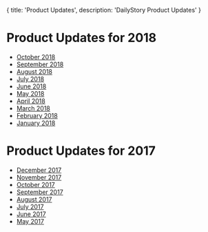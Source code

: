 {
	title: 'Product Updates',
	description: 'DailyStory Product Updates'
}
# Product Updates for 2018
* [October 2018](2018/october)
* [September 2018](2018/september)
* [August 2018](2018/august)
* [July 2018](2018/july)
* [June 2018](2018/june)
* [May 2018](2018/may)
* [April 2018](2018/april)
* [March 2018](2018/march)
* [February 2018](2018/february)
* [January 2018](2018/january)

# Product Updates for 2017
* [December 2017](2017/december)
* [November 2017](2017/november)
* [October 2017](2017/october)
* [September 2017](2017/september)
* [August 2017](2017/august)
* [July 2017](2017/july)
* [June 2017](2017/june)
* [May 2017](2017/may)

